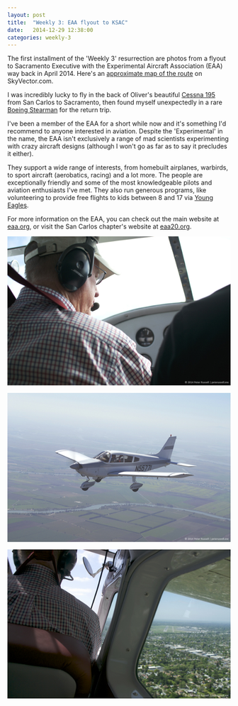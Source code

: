 ```yaml
---
layout: post
title:  "Weekly 3: EAA flyout to KSAC"
date:   2014-12-29 12:38:00
categories: weekly-3
---
```


The first installment of the 'Weekly 3' resurrection are photos from a flyout to Sacramento Executive with the Experimental Aircraft Association (EAA) way back in April 2014. Here's an [approximate map of the route][skyvector] on SkyVector.com.

I was incredibly lucky to fly in the back of Oliver's beautiful [Cessna 195][wp_195] from San Carlos to Sacramento, then found myself unexpectedly in a rare [Boeing Stearman][wp_stearman] for the return trip.

I've been a member of the EAA for a short while now and it's something I'd recommend to anyone interested in aviation. Despite the 'Experimental' in the name, the EAA isn't exclusively a range of mad scientists experimenting with crazy aircraft designs (although I won't go as far as to say it precludes it either).

They support a wide range of interests, from homebuilt airplanes, warbirds, to sport aircraft (aerobatics, racing) and a lot more. The people are exceptionally friendly and some of the most knowledgeable pilots and aviation enthusiasts I've met. They also run generous programs, like volunteering to provide free flights to kids between 8 and 17 via [Young Eagles][young_eagles].

For more information on the EAA, you can check out the main website at [eaa.org][eaa_main], or visit the San Carlos chapter's website at [eaa20.org][eaa_ch20].

[![Captain Oliver](/assets/images/2014-12-29/th_oliver-c195.jpg)][oliver-c195]

[![Cherokee in flight](/assets/images/2014-12-29/th_cherokee-in-flight.jpg)][cherokee]

[![Turning final at KSAC](/assets/images/2014-12-29/th_turning-final.jpg)][final]

[wp_195]: http://en.wikipedia.org/wiki/Cessna_195
[wp_stearman]: http://en.wikipedia.org/wiki/Stearman_Aircraft
[skyvector]: http://skyvector.com/?ll=38.0348960835195,-121.38601684210076&chart=301&zoom=5&plan=A.K2.KSQL:A.K2.KHWD:A.K2.KSAC
[young_eagles]: http://www.eaa.org/en/eaa/aviation-education-and-resources/eaa-youth-education/eaa-young-eagles-program
[eaa_main]: http://www.eaa.org
[eaa_ch20]: http://www.eaa20.org

[oliver-c195]: /assets/images/2014-12-29/oliver-c195.jpg
[cherokee]: /assets/images/2014-12-29/cherokee-in-flight.jpg
[final]: /assets/images/2014-12-29/turning-final.jpg
